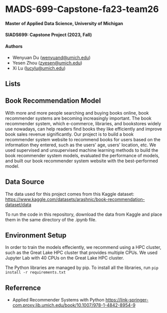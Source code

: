 # MADS-699-Capstone-fa23-team26

#### Master of Applied Data Science, University of Michigan

#### SIADS699: Capstone Project (2023, Fall)

#### Authors

* Wenyuan Du (wenyuand@umich.edu)
* Yesen Zhou (zyesen@umich.edu)
* Xi Lu (lucylu@umich.edu)
## Lists

## Book Recommendation Model

With more and more people searching and buying books online, book recommender systems are becoming increasingly important. The book recommender system, which e-commerce, libraries, and bookstores widely use nowadays, can help readers find books they like efficiently and improve book sales revenue significantly. 
Our project is to build a book recommender system website to recommend books for users based on the information they entered, such as the users' age, users' location, etc. We used supervised and unsupervised machine learning methods to build the book recommender system models, evaluated the performance of models, and built our book recommender system website with the best-performed model.


## Data Source

The data used for this project comes from this Kaggle dataset: https://www.kaggle.com/datasets/arashnic/book-recommendation-dataset/data

To run the code in this repository, download the data from Kaggle and place them in the same directory of the .ipynb file.

## Environment Setup
In order to train the models effeciently, we recommend using a HPC cluster, such as the Great Lake HPC cluster that provides multiple CPUs. We used Jupyter Lab with 40 CPUs on the Great Lake HPC cluster.

The Python libraries are managed by pip. To install all the libraries, run `pip install -r requirements.txt`

## Referrence
* Applied Recommender Systems with Python https://link-springer-com.proxy.lib.umich.edu/book/10.1007/978-1-4842-8954-9